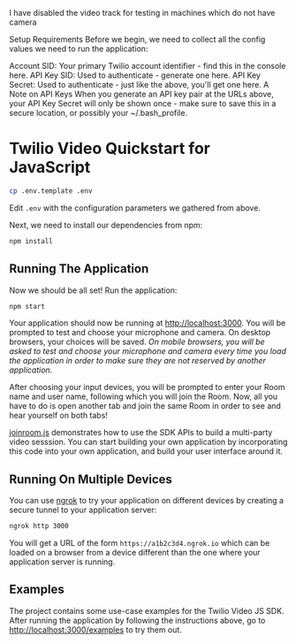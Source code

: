 I have disabled the video track for testing in machines which do not have camera


Setup Requirements
Before we begin, we need to collect all the config values we need to run the application:

Account SID: Your primary Twilio account identifier - find this in the console here.
API Key SID: Used to authenticate - generate one here.
API Key Secret: Used to authenticate - just like the above, you'll get one here.
A Note on API Keys
When you generate an API key pair at the URLs above, your API Key Secret will only be shown once - make sure to save this in a secure location, or possibly your ~/.bash_profile.


# Twilio Video Quickstart for JavaScript


```bash
cp .env.template .env
```

Edit `.env` with the configuration parameters we gathered from above.

Next, we need to install our dependencies from npm:

```bash
npm install
```

## Running The Application

Now we should be all set! Run the application:

```bash
npm start
```

Your application should now be running at [http://localhost:3000](http://localhost:3000). You will
be prompted to test and choose your microphone and camera. On desktop browsers, your choices will
be saved. _On mobile browsers, you will be asked to test and choose your microphone and camera every
time you load the application in order to make sure they are not reserved by another application_.

After choosing your input devices, you will be prompted to enter your Room name and user name, following
which you will join the Room. Now, all you have to do is open another tab and join the same Room in order
to see and hear yourself on both tabs!

[joinroom.js](quickstart/src/joinroom.js) demonstrates how to use the SDK APIs to build a multi-party
video sesssion. You can start building your own application by incorporating this code into your own
application, and build your user interface around it.

## Running On Multiple Devices

You can use [ngrok](https://ngrok.com/) to try your application
on different devices by creating a secure tunnel to your application server:

```bash
ngrok http 3000
```

You will get a URL of the form `https://a1b2c3d4.ngrok.io` which can be loaded on a browser from a device
different than the one where your application server is running.

## Examples

The project contains some use-case examples for the Twilio Video JS SDK. After running the application
by following the instructions above, go to [http://localhost:3000/examples](http://localhost:3000/examples)
to try them out.
